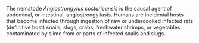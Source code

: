 [//]: # (Created by ./bin/manage_files.pl from ./species/Angiostrongylus_costaricensis/Angiostrongylus_costaricensis.about.html on Thu Jun 11 13:43:19 2020)
The nematode _Angiostrongylus costaricensis_ is the causal agent of abdominal, or intestinal, angiostrongyliasis. Humans are incidental hosts that become infected through ingestion of raw or undercooked infected rats (definitive host) snails, slugs, crabs, freshwater shrimps, or vegetables contaminated by slime from or parts of infected snails and slugs.
